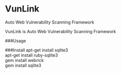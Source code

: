 # VunLink
Auto Web Vulnerability Scanning Framework

VunLink is Auto Web Vulnerability Scanning Framework

###Usage


###Install
apt-get install sqlite3<br>
apt-get install ruby-sqlite3<br>
gem install webrick<br>
gem install sqlite3<br>


